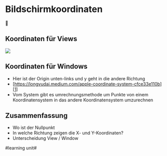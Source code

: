 # Bildschirmkoordinaten
📱


## Koordinaten für Views

![][image-1]

## Koordinaten für Windows
- Hier ist der Origin unten-links und y geht in die andere Richtung
- [https://longvudai.medium.com/apple-coordinate-system-cfce33e110b][1]
- Vom System gibt es umrechnungsmethode um Punkte von einem Koordinatensystem in das andere Koordinatensystem umzurechnen

## Zusammenfassung
- Wo ist der Nullpunkt
- In welche Richtung zeigen die X- und Y-Koordinaten?
- Unterscheidung View / Window

[1]:	https://longvudai.medium.com/apple-coordinate-system-cfce33e110b

[image-1]:	assets/Bildschirm%C2%ADfoto%202023-02-18%20um%2008.13.58.png

#learning unit#